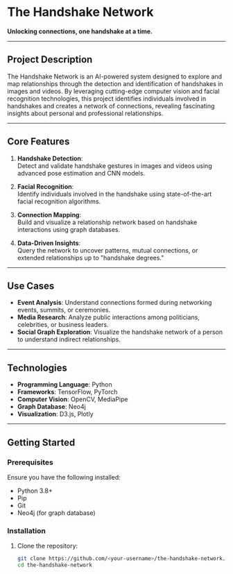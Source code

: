 # The Handshake Network  
**Unlocking connections, one handshake at a time.**

---

## **Project Description**  
The Handshake Network is an AI-powered system designed to explore and map relationships through the detection and identification of handshakes in images and videos. By leveraging cutting-edge computer vision and facial recognition technologies, this project identifies individuals involved in handshakes and creates a network of connections, revealing fascinating insights about personal and professional relationships.

---

## **Core Features**
1. **Handshake Detection**:  
   Detect and validate handshake gestures in images and videos using advanced pose estimation and CNN models.
   
2. **Facial Recognition**:  
   Identify individuals involved in the handshake using state-of-the-art facial recognition algorithms.

3. **Connection Mapping**:  
   Build and visualize a relationship network based on handshake interactions using graph databases.

4. **Data-Driven Insights**:  
   Query the network to uncover patterns, mutual connections, or extended relationships up to "handshake degrees."

---

## **Use Cases**
- **Event Analysis**: Understand connections formed during networking events, summits, or ceremonies.
- **Media Research**: Analyze public interactions among politicians, celebrities, or business leaders.
- **Social Graph Exploration**: Visualize the handshake network of a person to understand indirect relationships.

---

## **Technologies**
- **Programming Language**: Python  
- **Frameworks**: TensorFlow, PyTorch  
- **Computer Vision**: OpenCV, MediaPipe  
- **Graph Database**: Neo4j  
- **Visualization**: D3.js, Plotly  

---

## **Getting Started**
### **Prerequisites**
Ensure you have the following installed:
- Python 3.8+
- Pip
- Git
- Neo4j (for graph database)

### **Installation**
1. Clone the repository:
   ```bash
   git clone https://github.com/<your-username>/the-handshake-network.git
   cd the-handshake-network
